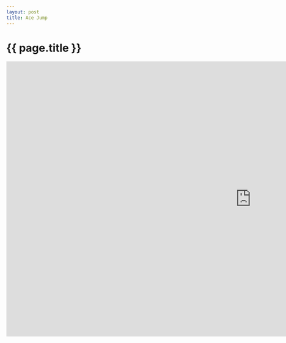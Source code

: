 ```yaml
---
layout: post
title: Ace Jump
---
```


{{ page.title }}
================



<iframe width="1280" height="720" src="http://www.youtube.com/embed/yK8eM50DsAY?hd=1" frameborder="0" allowfullscreen></iframe>



